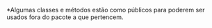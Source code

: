 *Algumas classes e métodos estão como públicos para poderem ser usados fora do pacote a que pertencem.